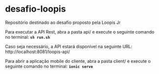 # desafio-loopis
Repositório destinado ao desafio proposto pela Loopis Jr 

Para executar a API Rest, abra a pasta api/ e execute o seguinte comando no terminal:
**`sh run.sh`**

Caso seja necessário, a API estará disponível na seguinte URL: 
http://localhost:8081/loopis-api/

Para abrir a aplicação mobile do cliente, abra a pasta client/ e execute o seguinte comando no terminal:
**`ionic serve`**
